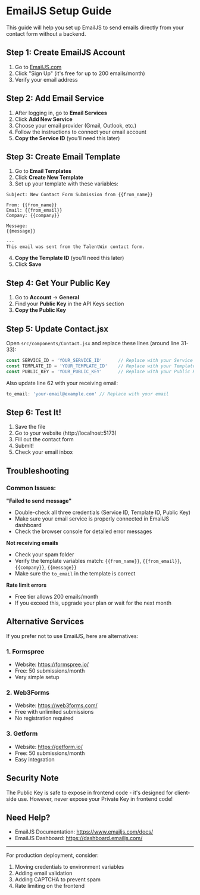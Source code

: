 # EmailJS Setup Guide

This guide will help you set up EmailJS to send emails directly from your contact form without a backend.

## Step 1: Create EmailJS Account

1. Go to [EmailJS.com](https://www.emailjs.com/)
2. Click "Sign Up" (it's free for up to 200 emails/month)
3. Verify your email address

## Step 2: Add Email Service

1. After logging in, go to **Email Services**
2. Click **Add New Service**
3. Choose your email provider (Gmail, Outlook, etc.)
4. Follow the instructions to connect your email account
5. **Copy the Service ID** (you'll need this later)

## Step 3: Create Email Template

1. Go to **Email Templates**
2. Click **Create New Template**
3. Set up your template with these variables:

```
Subject: New Contact Form Submission from {{from_name}}

From: {{from_name}}
Email: {{from_email}}
Company: {{company}}

Message:
{{message}}

---
This email was sent from the TalentWin contact form.
```

4. **Copy the Template ID** (you'll need this later)
5. Click **Save**

## Step 4: Get Your Public Key

1. Go to **Account** → **General**
2. Find your **Public Key** in the API Keys section
3. **Copy the Public Key**

## Step 5: Update Contact.jsx

Open `src/components/Contact.jsx` and replace these lines (around line 31-33):

```javascript
const SERVICE_ID = 'YOUR_SERVICE_ID'      // Replace with your Service ID
const TEMPLATE_ID = 'YOUR_TEMPLATE_ID'    // Replace with your Template ID
const PUBLIC_KEY = 'YOUR_PUBLIC_KEY'      // Replace with your Public Key
```

Also update line 62 with your receiving email:
```javascript
to_email: 'your-email@example.com' // Replace with your email
```

## Step 6: Test It!

1. Save the file
2. Go to your website (http://localhost:5173)
3. Fill out the contact form
4. Submit!
5. Check your email inbox

## Troubleshooting

### Common Issues:

**"Failed to send message"**
- Double-check all three credentials (Service ID, Template ID, Public Key)
- Make sure your email service is properly connected in EmailJS dashboard
- Check the browser console for detailed error messages

**Not receiving emails**
- Check your spam folder
- Verify the template variables match: `{{from_name}}`, `{{from_email}}`, `{{company}}`, `{{message}}`
- Make sure the `to_email` in the template is correct

**Rate limit errors**
- Free tier allows 200 emails/month
- If you exceed this, upgrade your plan or wait for the next month

## Alternative Services

If you prefer not to use EmailJS, here are alternatives:

### 1. Formspree
- Website: https://formspree.io/
- Free: 50 submissions/month
- Very simple setup

### 2. Web3Forms
- Website: https://web3forms.com/
- Free with unlimited submissions
- No registration required

### 3. Getform
- Website: https://getform.io/
- Free: 50 submissions/month
- Easy integration

## Security Note

The Public Key is safe to expose in frontend code - it's designed for client-side use. However, never expose your Private Key in frontend code!

## Need Help?

- EmailJS Documentation: https://www.emailjs.com/docs/
- EmailJS Dashboard: https://dashboard.emailjs.com/

---

For production deployment, consider:
1. Moving credentials to environment variables
2. Adding email validation
3. Adding CAPTCHA to prevent spam
4. Rate limiting on the frontend

